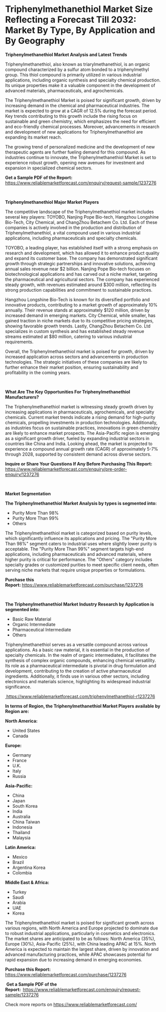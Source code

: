<p><h1>Triphenylmethanethiol Market Size Reflecting a Forecast Till 2032: Market By Type, By Application and By Geography</h1></p><p><strong>Triphenylmethanethiol Market Analysis and Latest Trends</strong></p>
<p><p>Triphenylmethanethiol, also known as triarylmethanethiol, is an organic compound characterized by a sulfur atom bonded to a triphenylmethyl group. This thiol compound is primarily utilized in various industrial applications, including organic synthesis and specialty chemical production. Its unique properties make it a valuable component in the development of advanced materials, pharmaceuticals, and agrochemicals.</p><p>The Triphenylmethanethiol Market is poised for significant growth, driven by increasing demand in the chemical and pharmaceutical industries. The market is expected to grow at a CAGR of 12.5% during the forecast period. Key trends contributing to this growth include the rising focus on sustainable and green chemistry, which emphasizes the need for efficient and eco-friendly chemical processes. Moreover, advancements in research and development of new applications for Triphenylmethanethiol are expanding its market reach. </p><p>The growing trend of personalized medicine and the development of new therapeutic agents are further fueling demand for this compound. As industries continue to innovate, the Triphenylmethanethiol Market is set to experience robust growth, opening new avenues for investment and expansion in specialized chemical sectors.</p></p>
<p><strong>Get a Sample PDF of the Report:&nbsp;</strong> <a href="https://www.reliablemarketforecast.com/enquiry/request-sample/1237276?utm_campaign=1842&utm_medium=2&utm_source=Github&utm_content=ia&utm_term=30012025&utm_id=triphenylmethanethiol">https://www.reliablemarketforecast.com/enquiry/request-sample/1237276</a></p>
<p>&nbsp;</p>
<p><strong>Triphenylmethanethiol Major Market Players</strong></p>
<p><p>The competitive landscape of the Triphenylmethanethiol market includes several key players: TOYOBO, Nanjing Pope Bio-tech, Hangzhou Longshine Bio-Tech, City Chemical, and ChangZhou Betachem Co. Ltd. Each of these companies is actively involved in the production and distribution of Triphenylmethanethiol, a vital compound used in various industrial applications, including pharmaceuticals and specialty chemicals.</p><p>TOYOBO, a leading player, has established itself with a strong emphasis on research and development, which has allowed it to enhance product quality and expand its customer base. The company has demonstrated significant growth through strategic partnerships and innovative solutions, achieving annual sales revenue near $2 billion. Nanjing Pope Bio-tech focuses on biotechnological applications and has carved out a niche market, targeting the pharmaceutical and agricultural sectors. The company has experienced steady growth, with revenues estimated around $300 million, reflecting its strong production capabilities and commitment to sustainable practices.</p><p>Hangzhou Longshine Bio-Tech is known for its diversified portfolio and innovative products, contributing to a market growth of approximately 10% annually. Their revenue stands at approximately $120 million, driven by increased demand in emerging markets. City Chemical, while smaller, has gained traction in niche markets due to its competitive pricing strategies, showing favorable growth trends. Lastly, ChangZhou Betachem Co. Ltd specializes in custom synthesis and has established steady revenue streams estimated at $80 million, catering to various industrial requirements.</p><p>Overall, the Triphenylmethanethiol market is poised for growth, driven by increased application across sectors and advancements in production technologies. The strategic initiatives of these companies are likely to further enhance their market position, ensuring sustainability and profitability in the coming years.</p></p>
<p>&nbsp;</p>
<p><strong>What Are The Key Opportunities For Triphenylmethanethiol Manufacturers?</strong></p>
<p><p>The Triphenylmethanethiol market is witnessing steady growth driven by increasing applications in pharmaceuticals, agrochemicals, and specialty chemicals. Current market trends indicate a rising demand for high-purity chemicals, propelling investments in production technologies. Additionally, as industries focus on sustainable practices, innovations in green chemistry are likely to enhance market prospects. The Asia-Pacific region is emerging as a significant growth driver, fueled by expanding industrial sectors in countries like China and India. Looking ahead, the market is projected to experience a compound annual growth rate (CAGR) of approximately 5-7% through 2028, supported by consistent demand across diverse sectors.</p></p>
<p><strong>Inquire or Share Your Questions If Any Before Purchasing This Report:</strong> <a href="https://www.reliablemarketforecast.com/enquiry/pre-order-enquiry/1237276?utm_campaign=1842&utm_medium=2&utm_source=Github&utm_content=ia&utm_term=30012025&utm_id=triphenylmethanethiol">https://www.reliablemarketforecast.com/enquiry/pre-order-enquiry/1237276</a></p>
<p>&nbsp;</p>
<p><strong>Market Segmentation</strong></p>
<p><strong>The Triphenylmethanethiol Market Analysis by types is segmented into:</strong></p>
<p><ul><li>Purity More Than 98%</li><li>Purity More Than 99%</li><li>Others</li></ul></p>
<p><p>The Triphenylmethanethiol market is categorized based on purity levels, which significantly influence its applications and pricing. The "Purity More Than 98%" segment caters to industrial uses where slightly lower purity is acceptable. The "Purity More Than 99%" segment targets high-end applications, including pharmaceuticals and advanced materials, where higher purity is critical for performance. The "Others" category includes specialty grades or customized purities to meet specific client needs, often serving niche markets that require unique properties or formulations.</p></p>
<p><strong>Purchase this Report:&nbsp;</strong><a href="https://www.reliablemarketforecast.com/purchase/1237276?utm_campaign=1842&utm_medium=2&utm_source=Github&utm_content=ia&utm_term=30012025&utm_id=triphenylmethanethiol">https://www.reliablemarketforecast.com/purchase/1237276</a></p>
<p>&nbsp;</p>
<p><strong>The Triphenylmethanethiol Market Industry Research by Application is segmented into:</strong></p>
<p><ul><li>Basic Raw Material</li><li>Organic Intermediate</li><li>Pharmaceutical Intermediate</li><li>Others</li></ul></p>
<p><p>Triphenylmethanethiol serves as a versatile compound across various applications. As a basic raw material, it is essential in the production of specialty chemicals. In the realm of organic intermediates, it facilitates the synthesis of complex organic compounds, enhancing chemical versatility. Its role as a pharmaceutical intermediate is pivotal in drug formulation and development, contributing to the creation of active pharmaceutical ingredients. Additionally, it finds use in various other sectors, including electronics and materials science, highlighting its widespread industrial significance.</p></p>
<p><a href="https://www.reliablemarketforecast.com/triphenylmethanethiol-r1237276?utm_campaign=1842&utm_medium=2&utm_source=Github&utm_content=ia&utm_term=30012025&utm_id=triphenylmethanethiol">&nbsp;https://www.reliablemarketforecast.com/triphenylmethanethiol-r1237276</a></p>
<p><strong>In terms of Region, the Triphenylmethanethiol Market Players available by Region are:</strong></p>
<p>
    <p> <strong> North America: </strong>
        <ul>
            <li>United States</li>
            <li>Canada</li>
        </ul>
        </p> 
    <p> <strong> Europe: </strong>
        <ul>
            <li>Germany</li>
            <li>France</li>
            <li>U.K.</li>
            <li>Italy</li>
            <li>Russia</li>
        </ul>
        </p> 
    <p> <strong> Asia-Pacific: </strong>
        <ul>
            <li>China</li>
            <li>Japan</li>
            <li>South Korea</li>
            <li>India</li>
            <li>Australia</li>
            <li>China Taiwan</li>
            <li>Indonesia</li>
            <li>Thailand</li>
            <li>Malaysia</li>
        </ul>
        </p> 
    <p> <strong> Latin America: </strong>
        <ul>
            <li>Mexico</li>
            <li>Brazil</li>
            <li>Argentina Korea</li>
            <li>Colombia</li>
        </ul>
        </p> 
    <p> <strong> Middle East & Africa: </strong>
        <ul>
            <li>Turkey</li>
            <li>Saudi</li>
            <li>Arabia</li>
            <li>UAE</li>
            <li>Korea</li>
        </ul>
    </p>
    </p>
<p><p>The Triphenylmethanethiol market is poised for significant growth across various regions, with North America and Europe projected to dominate due to robust industrial applications, particularly in cosmetics and electronics. The market shares are anticipated to be as follows: North America (35%), Europe (30%), Asia-Pacific (25%), with China leading APAC at 15%. North America is expected to maintain the largest share, driven by innovation and advanced manufacturing practices, while APAC showcases potential for rapid expansion due to increasing demand in emerging economies.</p></p>
<p><strong>Purchase this Report: </strong><a href="https://www.reliablemarketforecast.com/purchase/1237276?utm_campaign=1842&utm_medium=2&utm_source=Github&utm_content=ia&utm_term=30012025&utm_id=triphenylmethanethiol">https://www.reliablemarketforecast.com/purchase/1237276</a></p>
<p>&nbsp;<strong>Get a Sample PDF of the Report:&nbsp;&nbsp;</strong><a href="https://www.reliablemarketforecast.com/enquiry/request-sample/1237276?utm_campaign=1842&utm_medium=2&utm_source=Github&utm_content=ia&utm_term=30012025&utm_id=triphenylmethanethiol">https://www.reliablemarketforecast.com/enquiry/request-sample/1237276</a></p>
<p><strong></strong></p>
<p>Check more reports on <a href="https://www.reliablemarketforecast.com/?utm_campaign=1842&utm_medium=2&utm_source=Github&utm_content=ia&utm_term=30012025&utm_id=triphenylmethanethiol">https://www.reliablemarketforecast.com/</a></p>